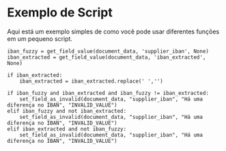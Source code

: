 # Exemplo de Script

Aqui está um exemplo simples de como você pode usar diferentes funções em um pequeno script.

```
iban_fuzzy = get_field_value(document_data, 'supplier_iban', None)
iban_extracted = get_field_value(document_data, 'iban_extracted', None)
​
if iban_extracted:
    iban_extracted = iban_extracted.replace(' ','')
​
if iban_fuzzy and iban_extracted and iban_fuzzy != iban_extracted:
    set_field_as_invalid(document_data, "supplier_iban", "Há uma diferença no IBAN", "INVALID_VALUE")
elif iban_fuzzy and not iban_extracted: 
    set_field_as_invalid(document_data, "supplier_iban", "Há uma diferença no IBAN", "INVALID_VALUE")
elif iban_extracted and not iban_fuzzy:
    set_field_as_invalid(document_data, "supplier_iban", "Há uma diferença no IBAN", "INVALID_VALUE")
```
